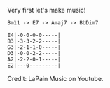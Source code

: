 Very first let's make music!

`Bm11 -> E7 -> Amaj7 -> BbDim7`

```
E4|-0-0-0-0-----|
B3|-3-3-2-2-----|
G3|-2-1-1-0-----|
D3|-0-0-2-2-----|
A2|-2-2-0-1-----|
E2|---0---------|
```

Credit: LaPain Music on Youtube.